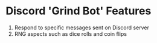 # Discord 'Grind Bot' Features

1. Respond to specific messages sent on Discord server
2. RNG aspects such as dice rolls and coin flips